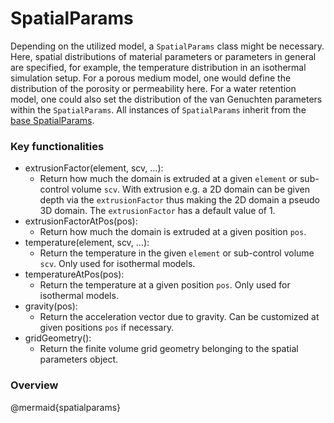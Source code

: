 # SpatialParams

Depending on the utilized model, a `SpatialParams` class might be necessary. Here, spatial distributions of material parameters or parameters in general are specified, for example, the temperature distribution in an isothermal simulation setup. For a porous medium model, one would define the distribution of the porosity or permeability here. For a water retention model, one could also set the distribution of the van Genuchten parameters within the `SpatialParams`. All instances of `SpatialParams` inherit from the [base SpatialParams](https://git.iws.uni-stuttgart.de/dumux-repositories/dumux/-/blob/master/dumux/common/fvspatialparams.hh).
### Key functionalities

* extrusionFactor(element, scv, ...):
    - Return how much the domain is extruded at a given `element` or sub-control volume `scv`. With extrusion e.g. a 2D domain can be given depth via the `extrusionFactor` thus making the 2D domain a pseudo 3D domain. The `extrusionFactor` has a default value of 1.
* extrusionFactorAtPos(pos):
    - Return how much the domain is extruded at a given position `pos`.
* temperature(element, scv, ...):
    - Return the temperature in the given `element` or sub-control volume `scv`. Only used for isothermal models.
* temperatureAtPos(pos):
    - Return the temperature at a given position `pos`. Only used for isothermal models.
* gravity(pos):
    - Return the acceleration vector due to gravity. Can be customized at given positions `pos` if necessary.
* gridGeometry():
    - Return the finite volume grid geometry belonging to the spatial parameters object.

### Overview

@mermaid{spatialparams}
